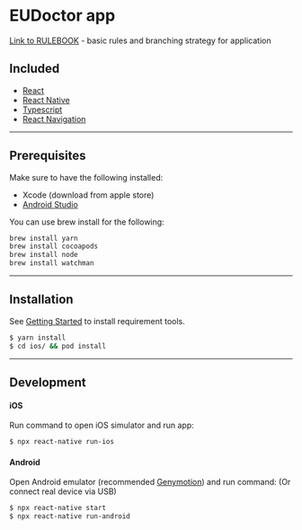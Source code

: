 # EUDoctor app

[Link to RULEBOOK](RULEBOOK.md) - basic rules and branching strategy for application

## Included

- [React](https://github.com/facebook/react)
- [React Native](https://github.com/facebook/react-native)
- [Typescript](https://github.com/microsoft/TypeScript)
- [React Navigation](https://github.com/react-community/react-navigation)

---

## Prerequisites

Make sure to have the following installed:

- Xcode (download from apple store)
- [Android Studio](https://developer.android.com/studio)

You can use brew install for the following:

```bash
brew install yarn
brew install cocoapods
brew install node
brew install watchman
```

---

## Installation

See
[Getting Started](https://facebook.github.io/react-native/docs/getting-started.html)
to install requirement tools.

```bash
$ yarn install
$ cd ios/ && pod install
```

---

## Development

#### iOS

Run command to open iOS simulator and run app:

```bash
$ npx react-native run-ios
```

#### Android

Open Android emulator (recommended [Genymotion](https://www.genymotion.com)) and
run command: (Or connect real device via USB)

```bash
$ npx react-native start
$ npx react-native run-android
```
